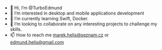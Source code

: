 - 👋 Hi, I’m @TurboEdmund
- 👀 I’m interested in desktop and mobile applications development
- 🌱 I’m currently learning Swift, Docker.
- 💞️ I’m looking to collaborate on any interesting projects to challenge my skills.
- 📫 How to reach me marek.helis@seznam.cz or edmund.helis@gmail.com

<!---
TurboEdmund/TurboEdmund is a ✨ special ✨ repository because its `README.md` (this file) appears on your GitHub profile.
You can click the Preview link to take a look at your changes.
--->
